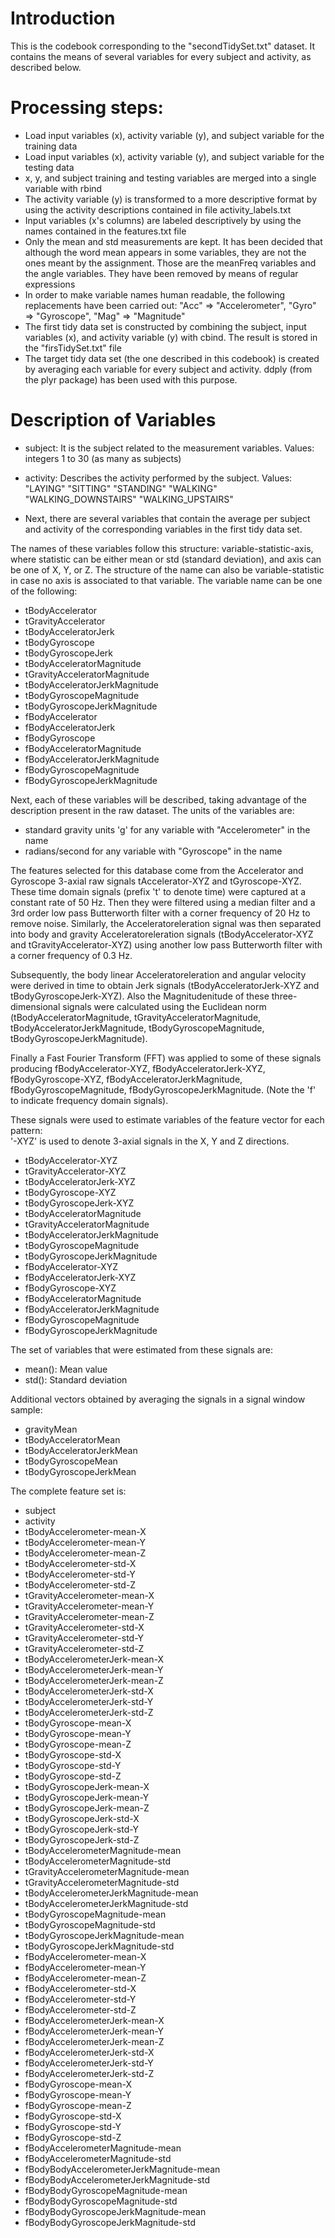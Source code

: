 # Introduction

This is the codebook corresponding to the "secondTidySet.txt" dataset. It contains the means of several variables for every subject and activity, as described below.

# Processing steps:

* Load input variables (x), activity variable (y), and subject variable for the training data
* Load input variables (x), activity variable (y), and subject variable for the testing data
* x, y, and subject training and testing variables are merged into a single variable with rbind
* The activity variable (y) is transformed to a more descriptive format by using the activity descriptions contained in file activity_labels.txt
* Input variables (x's columns) are labeled descriptively by using the names contained in the features.txt file
* Only the mean and std measurements are kept. It has been decided that although the word mean appears in some variables, they are not the ones meant by the assignment. Those are the meanFreq variables and the angle variables. They have been removed by means of regular expressions
* In order to make variable names human readable, the following replacements have been carried out: "Acc" => "Accelerometer", "Gyro" => "Gyroscope", "Mag" => "Magnitude"
* The first tidy data set is constructed by combining the subject, input variables (x), and activity variable (y) with cbind. The result is stored in the "firsTidySet.txt" file
* The target tidy data set (the one described in this codebook) is created by averaging each variable for every subject and activity. ddply (from the plyr package) has been used with this purpose. 

# Description of Variables

* subject: It is the subject related to the measurement variables. Values: integers 1 to 30 (as many as subjects)

* activity: Describes the activity performed by the subject. Values: "LAYING" "SITTING" "STANDING" "WALKING" "WALKING_DOWNSTAIRS" "WALKING_UPSTAIRS"

* Next, there are several variables that contain the average per subject and activity of the corresponding variables in the first tidy data set. 

The names of these variables follow this structure: variable-statistic-axis, where statistic can be either mean or std (standard deviation), and axis can be one of X, Y, or Z. The structure of the name can also be variable-statistic in case no axis is associated to that variable. The variable name can be one of the following: 

* tBodyAccelerator 
* tGravityAccelerator 
* tBodyAcceleratorJerk 
* tBodyGyroscope 
* tBodyGyroscopeJerk 
* tBodyAcceleratorMagnitude 
* tGravityAcceleratorMagnitude 
* tBodyAcceleratorJerkMagnitude 
* tBodyGyroscopeMagnitude 
* tBodyGyroscopeJerkMagnitude 
* fBodyAccelerator 
* fBodyAcceleratorJerk 
* fBodyGyroscope 
* fBodyAcceleratorMagnitude 
* fBodyAcceleratorJerkMagnitude 
* fBodyGyroscopeMagnitude 
* fBodyGyroscopeJerkMagnitude

Next, each of these variables will be described, taking advantage of the description present in the raw dataset. The units of the variables are:

* standard gravity units 'g' for any variable with "Accelerometer" in the name
* radians/second for any variable with "Gyroscope" in the name


The features selected for this database come from the Accelerator and Gyroscope 3-axial raw signals tAccelerator-XYZ and tGyroscope-XYZ. These time domain signals (prefix 't' to denote time) were captured at a constant rate of 50 Hz. Then they were filtered using a median filter and a 3rd order low pass Butterworth filter with a corner frequency of 20 Hz to remove noise. Similarly, the Acceleratoreleration signal was then separated into body and gravity Acceleratoreleration signals (tBodyAccelerator-XYZ and tGravityAccelerator-XYZ) using another low pass Butterworth filter with a corner frequency of 0.3 Hz. 

Subsequently, the body linear Acceleratoreleration and angular velocity were derived in time to obtain Jerk signals (tBodyAcceleratorJerk-XYZ and tBodyGyroscopeJerk-XYZ). Also the Magnitudenitude of these three-dimensional signals were calculated using the Euclidean norm (tBodyAcceleratorMagnitude, tGravityAcceleratorMagnitude, tBodyAcceleratorJerkMagnitude, tBodyGyroscopeMagnitude, tBodyGyroscopeJerkMagnitude). 

Finally a Fast Fourier Transform (FFT) was applied to some of these signals producing fBodyAccelerator-XYZ, fBodyAcceleratorJerk-XYZ, fBodyGyroscope-XYZ, fBodyAcceleratorJerkMagnitude, fBodyGyroscopeMagnitude, fBodyGyroscopeJerkMagnitude. (Note the 'f' to indicate frequency domain signals). 

These signals were used to estimate variables of the feature vector for each pattern:  
'-XYZ' is used to denote 3-axial signals in the X, Y and Z directions.

* tBodyAccelerator-XYZ
* tGravityAccelerator-XYZ
* tBodyAcceleratorJerk-XYZ
* tBodyGyroscope-XYZ
* tBodyGyroscopeJerk-XYZ
* tBodyAcceleratorMagnitude
* tGravityAcceleratorMagnitude
* tBodyAcceleratorJerkMagnitude
* tBodyGyroscopeMagnitude
* tBodyGyroscopeJerkMagnitude
* fBodyAccelerator-XYZ
* fBodyAcceleratorJerk-XYZ
* fBodyGyroscope-XYZ
* fBodyAcceleratorMagnitude
* fBodyAcceleratorJerkMagnitude
* fBodyGyroscopeMagnitude
* fBodyGyroscopeJerkMagnitude

The set of variables that were estimated from these signals are: 

* mean(): Mean value
* std(): Standard deviation

Additional vectors obtained by averaging the signals in a signal window sample:

* gravityMean
* tBodyAcceleratorMean
* tBodyAcceleratorJerkMean
* tBodyGyroscopeMean
* tBodyGyroscopeJerkMean

The complete feature set is:

* subject
* activity
* tBodyAccelerometer-mean-X 
* tBodyAccelerometer-mean-Y 
* tBodyAccelerometer-mean-Z 
* tBodyAccelerometer-std-X 
* tBodyAccelerometer-std-Y 
* tBodyAccelerometer-std-Z 
* tGravityAccelerometer-mean-X 
* tGravityAccelerometer-mean-Y 
* tGravityAccelerometer-mean-Z 
* tGravityAccelerometer-std-X 
* tGravityAccelerometer-std-Y 
* tGravityAccelerometer-std-Z 
* tBodyAccelerometerJerk-mean-X 
* tBodyAccelerometerJerk-mean-Y 
* tBodyAccelerometerJerk-mean-Z 
* tBodyAccelerometerJerk-std-X 
* tBodyAccelerometerJerk-std-Y 
* tBodyAccelerometerJerk-std-Z 
* tBodyGyroscope-mean-X 
* tBodyGyroscope-mean-Y 
* tBodyGyroscope-mean-Z 
* tBodyGyroscope-std-X 
* tBodyGyroscope-std-Y 
* tBodyGyroscope-std-Z 
* tBodyGyroscopeJerk-mean-X 
* tBodyGyroscopeJerk-mean-Y 
* tBodyGyroscopeJerk-mean-Z 
* tBodyGyroscopeJerk-std-X 
* tBodyGyroscopeJerk-std-Y 
* tBodyGyroscopeJerk-std-Z 
* tBodyAccelerometerMagnitude-mean 
* tBodyAccelerometerMagnitude-std 
* tGravityAccelerometerMagnitude-mean 
* tGravityAccelerometerMagnitude-std 
* tBodyAccelerometerJerkMagnitude-mean 
* tBodyAccelerometerJerkMagnitude-std 
* tBodyGyroscopeMagnitude-mean 
* tBodyGyroscopeMagnitude-std 
* tBodyGyroscopeJerkMagnitude-mean 
* tBodyGyroscopeJerkMagnitude-std 
* fBodyAccelerometer-mean-X 
* fBodyAccelerometer-mean-Y 
* fBodyAccelerometer-mean-Z 
* fBodyAccelerometer-std-X 
* fBodyAccelerometer-std-Y 
* fBodyAccelerometer-std-Z 
* fBodyAccelerometerJerk-mean-X 
* fBodyAccelerometerJerk-mean-Y 
* fBodyAccelerometerJerk-mean-Z 
* fBodyAccelerometerJerk-std-X 
* fBodyAccelerometerJerk-std-Y 
* fBodyAccelerometerJerk-std-Z 
* fBodyGyroscope-mean-X 
* fBodyGyroscope-mean-Y 
* fBodyGyroscope-mean-Z 
* fBodyGyroscope-std-X 
* fBodyGyroscope-std-Y 
* fBodyGyroscope-std-Z 
* fBodyAccelerometerMagnitude-mean 
* fBodyAccelerometerMagnitude-std 
* fBodyBodyAccelerometerJerkMagnitude-mean 
* fBodyBodyAccelerometerJerkMagnitude-std 
* fBodyBodyGyroscopeMagnitude-mean 
* fBodyBodyGyroscopeMagnitude-std 
* fBodyBodyGyroscopeJerkMagnitude-mean 
* fBodyBodyGyroscopeJerkMagnitude-std 



